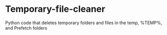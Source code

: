 # Temporary-file-cleaner
Python code that deletes temporary folders and files in the temp, %TEMP%, and Prefetch folders
